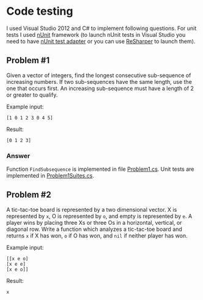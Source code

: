 # Code testing

I used Visual Studio 2012 and C# to implement following questions. For unit tests I used [nUnit](http://www.nunit.org/) framework (to launch nUnit tests in Visual Studio you need to have [nUnit test adapter](http://nunit.org/index.php?p=vsTestAdapter&r=2.6.2) or you can use [ReSharper](http://www.jetbrains.com/resharper/) to launch them).

## Problem #1

Given a vector of integers, find the longest consecutive sub-sequence of increasing numbers. If two sub-sequences have the same length, use the one that occurs first. An increasing sub-sequence must have a length of 2 or greater to qualify.

Example input:
	
	[1 0 1 2 3 0 4 5]

Result:

	[0 1 2 3]
    
### Answer

Function `FindSubsequence` is implemented in file [Problem1.cs](sources/HTest/Problem1.cs). Unit tests are implemented in [Problem1Suites.cs](sources/HTest.Suites/Problem1Suites.cs). 


## Problem #2

A tic-tac-toe board is represented by a two dimensional vector. X is represented by `x`, O is represented by `o`, and empty is represented by `e`. A player wins by placing three Xs or three Os in a horizontal, vertical, or diagonal row. Write a function which analyzes a tic-tac-toe board and returns `x` if X has won, `o` if O has won, and `nil` if neither player has won.

Example input:

	[[x e o]
	[x e e]
	[x e o]]

Result:

	x